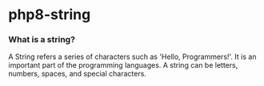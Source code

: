 # php8-string

### What is a string?

A String refers a series of characters such as 'Hello, Programmers!'. It is an important part of the programming languages. A string can be letters, numbers, spaces, and special characters.